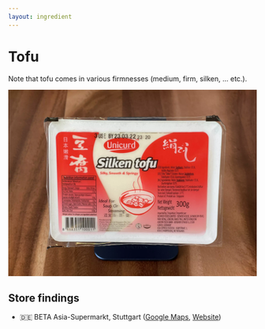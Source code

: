 ```yaml
---
layout: ingredient
---
```


# Tofu

Note that tofu comes in various firmnesses (medium, firm, silken, … etc.).

![Picture of a package Unicurd silken tofu](./photos/unicurd-silken-tofu.webp)

## Store findings

* 🇩🇪 BETA Asia-Supermarkt, Stuttgart ([Google Maps](https://goo.gl/maps/UwoeLhQNrwrqREye6), [Website](http://www.beta-asia-supermarkt.de/))
